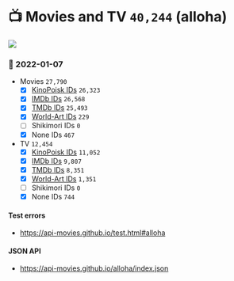 # :tv: Movies and TV `40,244` (alloha)

<a href="https://API-Movies.github.io"><img src="https://API-Movies.github.io/banner.png?cache"></a>

### :date: 2022-01-07
- Movies `27,790`
  - [x] <a href="https://API-Movies.github.io/alloha/movie_kinopoisk_ids.json">KinoPoisk IDs</a> `26,323`
  - [x] <a href="https://API-Movies.github.io/alloha/movie_imdb_ids.json">IMDb IDs</a> `26,568`
  - [x] <a href="https://API-Movies.github.io/alloha/movie_tmdb_ids.json">TMDb IDs</a> `25,493`
  - [x] <a href="https://API-Movies.github.io/alloha/movie_world_art_ids.json">World-Art IDs</a> `229`
  - [ ] Shikimori IDs `0`
  - [x] None IDs `467`
- TV `12,454`
  - [x] <a href="https://API-Movies.github.io/alloha/tv_kinopoisk_ids.json">KinoPoisk IDs</a> `11,052`
  - [x] <a href="https://API-Movies.github.io/alloha/tv_imdb_ids.json">IMDb IDs</a> `9,807`
  - [x] <a href="https://API-Movies.github.io/alloha/tv_tmdb_ids.json">TMDb IDs</a> `8,351`
  - [x] <a href="https://API-Movies.github.io/alloha/tv_world_art_ids.json">World-Art IDs</a> `1,351`
  - [ ] Shikimori IDs `0`
  - [x] None IDs `744`
#### Test errors
- <a href='https://api-movies.github.io/test.html#alloha'>https://api-movies.github.io/test.html#alloha</a>
#### JSON API
- <a href='https://api-movies.github.io/alloha/index.json'>https://api-movies.github.io/alloha/index.json</a>
